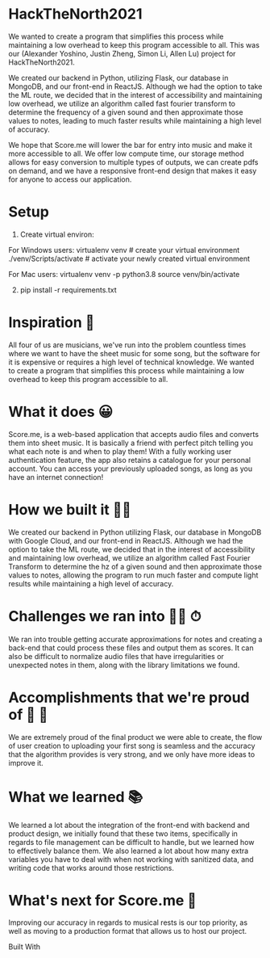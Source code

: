# HackTheNorth2021
We wanted to create a program that simplifies this process while maintaining a low overhead to keep this program accessible to all. This was our (Alexander Yoshino, Justin Zheng, Simon Li, Allen Lu) project for HackTheNorth2021.

We created our backend in Python, utilizing Flask, our database in MongoDB, and our front-end in ReactJS. Although we had the option to take the ML route, we decided that in the interest of accessibility and maintaining low overhead, we utilize an algorithm called fast fourier transform to determine the frequency of a given sound and then approximate those values to notes, leading to much faster results while maintaining a high level of accuracy.

We hope that Score.me will lower the bar for entry into music and make it more accessible to all.
We offer low compute time, our storage method allows for easy conversion to multiple types of outputs, we can create pdfs on demand, and we have a responsive front-end design that makes it easy for anyone to access our application.

# Setup
1) Create virtual environ:

For Windows users:
virtualenv venv     # create your virtual environment
./venv/Scripts/activate # activate your newly created virtual environment

For Mac users:
virtualenv venv -p python3.8
source venv/bin/activate

2) pip install -r requirements.txt

# Inspiration 🎵
All four of us are musicians, we've run into the problem countless times where we want to have the sheet music for some song, but the software for it is expensive or requires a high level of technical knowledge. We wanted to create a program that simplifies this process while maintaining a low overhead to keep this program accessible to all.

# What it does 😀
Score.me, is a web-based application that accepts audio files and converts them into sheet music. It is basically a friend with perfect pitch telling you what each note is and when to play them! With a fully working user authentication feature, the app also retains a catalogue for your personal account. You can access your previously uploaded songs, as long as you have an internet connection!

# How we built it 🧑‍💻
We created our backend in Python utilizing Flask, our database in MongoDB with Google Cloud, and our front-end in ReactJS. Although we had the option to take the ML route, we decided that in the interest of accessibility and maintaining low overhead, we utilize an algorithm called Fast Fourier Transform to determine the hz of a given sound and then approximate those values to notes, allowing the program to run much faster and compute light results while maintaining a high level of accuracy.

# Challenges we ran into 🧗🏻 ⏱
We ran into trouble getting accurate approximations for notes and creating a back-end that could process these files and output them as scores. It can also be difficult to normalize audio files that have irregularities or unexpected notes in them, along with the library limitations we found.

# Accomplishments that we're proud of 🙌 👏
We are extremely proud of the final product we were able to create, the flow of user creation to uploading your first song is seamless and the accuracy that the algorithm provides is very strong, and we only have more ideas to improve it.

# What we learned 📚
We learned a lot about the integration of the front-end with backend and product design, we initially found that these two items, specifically in regards to file management can be difficult to handle, but we learned how to effectively balance them. We also learned a lot about how many extra variables you have to deal with when not working with sanitized data, and writing code that works around those restrictions.

# What's next for Score.me 🎼
Improving our accuracy in regards to musical rests is our top priority, as well as moving to a production format that allows us to host our project.

Built With
